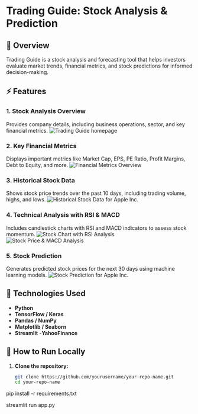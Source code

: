 # Trading Guide: Stock Analysis & Prediction

## 📌 Overview
Trading Guide is a stock analysis and forecasting tool that helps investors evaluate market trends, financial metrics, and stock predictions for informed decision-making.

## ⚡ Features

### 1. Stock Analysis Overview
Provides company details, including business operations, sector, and key financial metrics.
![Trading Guide homepage](./screenshots/trading-guide-homepage.png)

### 2. Key Financial Metrics
Displays important metrics like Market Cap, EPS, PE Ratio, Profit Margins, Debt to Equity, and more.
![Financial Metrics Overview](./path-to-your-image/financial-metrics.png)

### 3. Historical Stock Data
Shows stock price trends over the past 10 days, including trading volume, highs, and lows.
![Historical Stock Data for Apple Inc.](./path-to-your-image/historical-stock-data.png)

### 4. Technical Analysis with RSI & MACD
Includes candlestick charts with RSI and MACD indicators to assess stock momentum.
![Stock Chart with RSI Analysis](./path-to-your-image/stock-chart-rsi.png)
![Stock Price & MACD Analysis](./path-to-your-image/stock-macd-analysis.png)

### 5. Stock Prediction
Generates predicted stock prices for the next 30 days using machine learning models.
![Stock Prediction for Apple Inc.](./path-to-your-image/stock-prediction-aapl.png)

## 🔧 Technologies Used
- **Python**
- **TensorFlow / Keras**
- **Pandas / NumPy**
- **Matplotlib / Seaborn**
- **Streamlit**
-**YahooFinance**

## 🚀 How to Run Locally

1. **Clone the repository:**
   ```bash
   git clone https://github.com/yourusername/your-repo-name.git
   cd your-repo-name

pip install -r requirements.txt

streamlit run app.py

